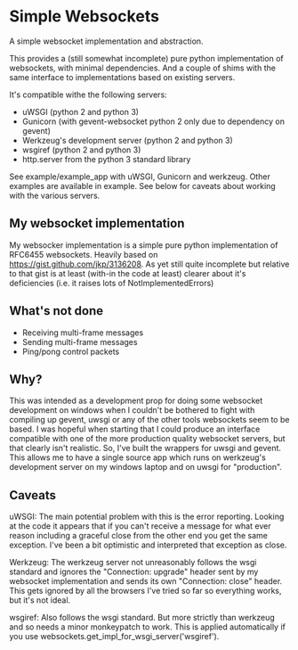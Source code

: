 Simple Websockets
=================

A simple websocket implementation and abstraction. 

This provides a (still somewhat incomplete) pure python implementation 
of websockets, with minimal dependencies. And a couple of shims with the 
same interface to implementations based on existing servers.

It's compatible withe the following servers:
* uWSGI (python 2 and python 3)
* Gunicorn (with gevent-websocket python 2 only due to dependency on gevent)
* Werkzeug's development server (python 2 and python 3)
* wsgiref (python 2 and python 3)
* http.server from the python 3 standard library

See example/example_app with uWSGI, Gunicorn and werkzeug. Other examples are
available in example. See below for caveats about working with the various servers.

My websocket implementation
---------------------------

My websocker implementation is a simple pure python implementation of RFC6455 websockets.
Heavily based on https://gist.github.com/jkp/3136208.
As yet still quite incomplete but relative to that gist is 
at least (with-in the code at least) clearer about it's deficiencies
(i.e. it raises lots of NotImplementedErrors)

What's not done
---------------

* Receiving multi-frame messages
* Sending multi-frame messages
* Ping/pong control packets

Why?
----

This was intended as a development prop for doing some websocket 
development on windows when I couldn't be bothered to fight with 
compiling up gevent, uwsgi or any of the other tools websockets 
seem to be based. I was hopeful when starting that
I could produce an interface compatible with one of the more production
quality websocket servers, but that clearly isn't realistic. So, I've 
built the wrappers for uwsgi and gevent. This allows me to have a single
source app which runs on werkzeug's development server on my windows laptop
and on uwsgi for "production".

Caveats
-------

uWSGI: The main potential problem with this is the error reporting. Looking at
the code it appears that if you can't receive a message for what ever reason 
including a graceful close from the other end you get the same exception. I've
been a bit optimistic and interpreted that exception as close.

Werkzeug: The werkzeug server not unreasonably follows the wsgi standard and ignores
the "Connection: upgrade" header sent by my websocket implementation and sends its 
own "Connection: close" header. This gets ignored by all the browsers I've tried so
far so everything works, but it's not ideal.

wsgiref: Also follows the wsgi standard. But more strictly than werkzeug and so needs
a minor monkeypatch to work. This is applied automatically if you use
websockets.get_impl_for_wsgi_server('wsgiref').

